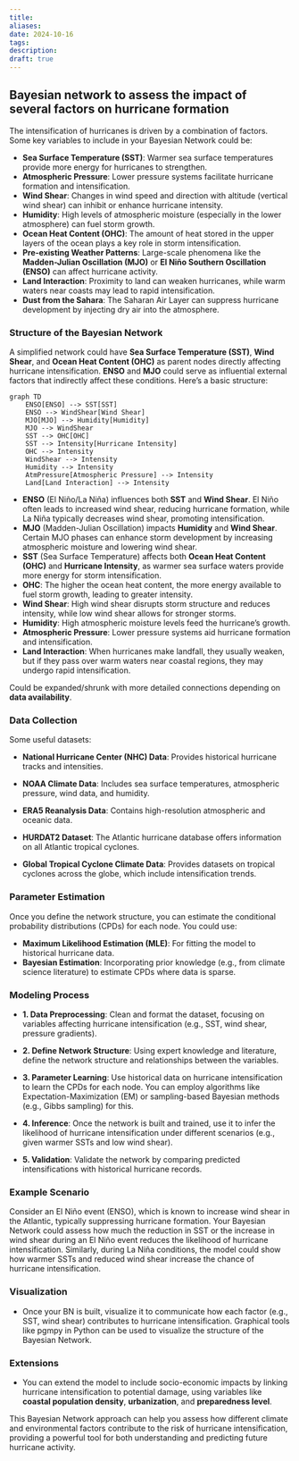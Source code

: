 ```yaml
---
title: 
aliases: 
date: 2024-10-16
tags: 
description:
draft: true
---
```


## Bayesian network to assess the impact of several factors on hurricane formation

The intensification of hurricanes is driven by a combination of factors. Some key variables to include in your Bayesian Network could be:

- **Sea Surface Temperature (SST)**: Warmer sea surface temperatures provide more energy for hurricanes to strengthen.
- **Atmospheric Pressure**: Lower pressure systems facilitate hurricane formation and intensification.
- **Wind Shear**: Changes in wind speed and direction with altitude (vertical wind shear) can inhibit or enhance hurricane intensity.
- **Humidity**: High levels of atmospheric moisture (especially in the lower atmosphere) can fuel storm growth.
- **Ocean Heat Content (OHC)**: The amount of heat stored in the upper layers of the ocean plays a key role in storm intensification.
- **Pre-existing Weather Patterns**: Large-scale phenomena like the **Madden-Julian Oscillation (MJO)** or **El Niño Southern Oscillation (ENSO)** can affect hurricane activity.
- **Land Interaction**: Proximity to land can weaken hurricanes, while warm waters near coasts may lead to rapid intensification.
- **Dust from the Sahara**: The Saharan Air Layer can suppress hurricane development by injecting dry air into the atmosphere.

### Structure of the Bayesian Network

A simplified network could have **Sea Surface Temperature (SST)**, **Wind Shear**, and **Ocean Heat Content (OHC)** as parent nodes directly affecting hurricane intensification. **ENSO** and **MJO** could serve as influential external factors that indirectly affect these conditions. Here’s a basic structure:

```mermaid
graph TD
    ENSO[ENSO] --> SST[SST]
    ENSO --> WindShear[Wind Shear]
    MJO[MJO] --> Humidity[Humidity]
    MJO --> WindShear
    SST --> OHC[OHC]
    SST --> Intensity[Hurricane Intensity]
    OHC --> Intensity
    WindShear --> Intensity
    Humidity --> Intensity
    AtmPressure[Atmospheric Pressure] --> Intensity
    Land[Land Interaction] --> Intensity
```

- **ENSO** (El Niño/La Niña) influences both **SST** and **Wind Shear**. El Niño often leads to increased wind shear, reducing hurricane formation, while La Niña typically decreases wind shear, promoting intensification.
- **MJO** (Madden-Julian Oscillation) impacts **Humidity** and **Wind Shear**. Certain MJO phases can enhance storm development by increasing atmospheric moisture and lowering wind shear.
- **SST** (Sea Surface Temperature) affects both **Ocean Heat Content (OHC)** and **Hurricane Intensity**, as warmer sea surface waters provide more energy for storm intensification.
- **OHC**: The higher the ocean heat content, the more energy available to fuel storm growth, leading to greater intensity.
- **Wind Shear**: High wind shear disrupts storm structure and reduces intensity, while low wind shear allows for stronger storms.
- **Humidity**: High atmospheric moisture levels feed the hurricane’s growth.
- **Atmospheric Pressure**: Lower pressure systems aid hurricane formation and intensification.
- **Land Interaction**: When hurricanes make landfall, they usually weaken, but if they pass over warm waters near coastal regions, they may undergo rapid intensification.


Could be expanded/shrunk with more detailed connections depending on **data availability**.


### Data Collection

 Some useful datasets:

- **National Hurricane Center (NHC) Data**: Provides historical hurricane tracks and intensities.

- **NOAA Climate Data**: Includes sea surface temperatures, atmospheric pressure, wind data, and humidity.

- **ERA5 Reanalysis Data**: Contains high-resolution atmospheric and oceanic data.

- **HURDAT2 Dataset**: The Atlantic hurricane database offers information on all Atlantic tropical cyclones.

- **Global Tropical Cyclone Climate Data**: Provides datasets on tropical cyclones across the globe, which include intensification trends.

### Parameter Estimation

Once you define the network structure, you can estimate the conditional probability distributions (CPDs) for each node. You could use:
- **Maximum Likelihood Estimation (MLE)**: For fitting the model to historical hurricane data.
- **Bayesian Estimation**: Incorporating prior knowledge (e.g., from climate science literature) to estimate CPDs where data is sparse.

### Modeling Process

- **1. Data Preprocessing**: Clean and format the dataset, focusing on variables affecting hurricane intensification (e.g., SST, wind shear, pressure gradients).

- **2. Define Network Structure**: Using expert knowledge and literature, define the network structure and relationships between the variables.

- **3. Parameter Learning**: Use historical data on hurricane intensification to learn the CPDs for each node. You can employ algorithms like Expectation-Maximization (EM) or sampling-based Bayesian methods (e.g., Gibbs sampling) for this.

- **4. Inference**: Once the network is built and trained, use it to infer the likelihood of hurricane intensification under different scenarios (e.g., given warmer SSTs and low wind shear).

- **5. Validation**: Validate the network by comparing predicted intensifications with historical hurricane records.

### Example Scenario

Consider an El Niño event (ENSO), which is known to increase wind shear in the Atlantic, typically suppressing hurricane formation. Your Bayesian Network could assess how much the reduction in SST or the increase in wind shear during an El Niño event reduces the likelihood of hurricane intensification. Similarly, during La Niña conditions, the model could show how warmer SSTs and reduced wind shear increase the chance of hurricane intensification.

### Visualization

- Once your BN is built, visualize it to communicate how each factor (e.g., SST, wind shear) contributes to hurricane intensification. Graphical tools like pgmpy in Python can be used to visualize the structure of the Bayesian Network.

### Extensions  

- You can extend the model to include socio-economic impacts by linking hurricane intensification to potential damage, using variables like **coastal population density**, **urbanization**, and **preparedness level**.

  
This Bayesian Network approach can help you assess how different climate and environmental factors contribute to the risk of hurricane intensification, providing a powerful tool for both understanding and predicting future hurricane activity.

